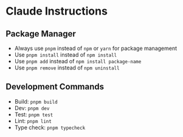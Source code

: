 # Claude Instructions

## Package Manager
- Always use `pnpm` instead of `npm` or `yarn` for package management
- Use `pnpm install` instead of `npm install`
- Use `pnpm add` instead of `npm install package-name`
- Use `pnpm remove` instead of `npm uninstall`

## Development Commands
- Build: `pnpm build`
- Dev: `pnpm dev`
- Test: `pnpm test`
- Lint: `pnpm lint`
- Type check: `pnpm typecheck`